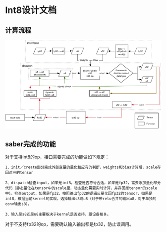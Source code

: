 
# Int8设计文档

## 计算流程

![Anakin_int8](pics/int8_design.png)

## saber完成的功能

对于支持int8的op，接口需要完成的功能做如下规定：

    1、init／create部分完成外部变量的量化和应有的判断，weights和bias计算后，scale存回对应的tensor

    2、dispatch检查input，如果是int8，检查是否符号合适，如果是fp32，需要添加量化部分代码（静态量化在tensor中的scale里，动态量化需要实时计算，并存回原tensor的scale中）。检查output，如果是fp32，按照输出fp32的逻辑反量化回fp32的tensor，如果是int8，根据当前kernel的实现，选择输出s8或u8（对于带relu合并的输出u8，对于单独的conv输出s8）。

    3、输入是s8还是u8主要取决于kernel是否支持，跟设备相关。

对于不支持fp32的op，需要确认输入输出都是fp32，防止误调用。
